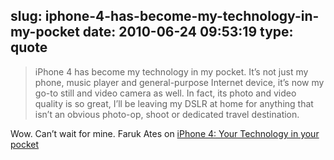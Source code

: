 slug: iphone-4-has-become-my-technology-in-my-pocket
date: 2010-06-24 09:53:19
type: quote
---

> iPhone 4 has become my technology in my pocket. It’s not just my phone, music player and general-purpose Internet device, it’s now my go-to still and video camera as well. In fact, its photo and video quality is so great, I’ll be leaving my DSLR at home for anything that isn’t an obvious photo-op, shoot or dedicated travel destination.

Wow. Can’t wait for mine. Faruk Ates on [iPhone 4: Your Technology in your pocket](http://farukat.es/journal/2010/06/461-iphone-4-your-technology-your-pocket)
